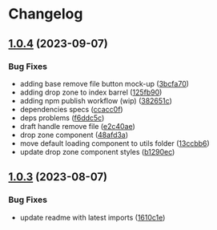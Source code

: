 # Changelog

## [1.0.4](https://github.com/nhussein11/ipfs-react/compare/v1.0.3...v1.0.4) (2023-09-07)


### Bug Fixes

* adding base remove file button mock-up ([3bcfa70](https://github.com/nhussein11/ipfs-react/commit/3bcfa7064e8c167d724bf722b19124bb757846d9))
* adding drop zone to index barrel ([125fb90](https://github.com/nhussein11/ipfs-react/commit/125fb906f063b934386be77731758ca3b83fcd4e))
* adding npm publish workflow (wip) ([382651c](https://github.com/nhussein11/ipfs-react/commit/382651c36432ba3c6ddb6528a3c3fd99af4b8cc4))
* dependencies specs ([ccacc0f](https://github.com/nhussein11/ipfs-react/commit/ccacc0f9aecc6eddbf088abd86bf5d24096be16d))
* deps problems ([f6ddc5c](https://github.com/nhussein11/ipfs-react/commit/f6ddc5c79893088422ddf0b535386c4f361ad2b8))
* draft handle remove file ([e2c40ae](https://github.com/nhussein11/ipfs-react/commit/e2c40ae846108ac1fffe1c8e1478ba93e6e5baf3))
* drop zone component ([48afd3a](https://github.com/nhussein11/ipfs-react/commit/48afd3a49601ad68876edb8c83079b8cd0465400))
* move default loading component to utils folder ([13ccbb6](https://github.com/nhussein11/ipfs-react/commit/13ccbb6b6f6eed526f291b23eb9f8df6cf967018))
* update drop zone component styles ([b1290ec](https://github.com/nhussein11/ipfs-react/commit/b1290ec6e41909671743e7a3d3e13b118a8e352d))

## [1.0.3](https://github.com/nhussein11/ipfs-react/compare/v1.0.2...v1.0.3) (2023-08-07)

### Bug Fixes

* update readme with latest imports ([1610c1e](https://github.com/nhussein11/ipfs-react/commit/1610c1ee8c4e6d0f9e75301d84817a891c0aaa01))
